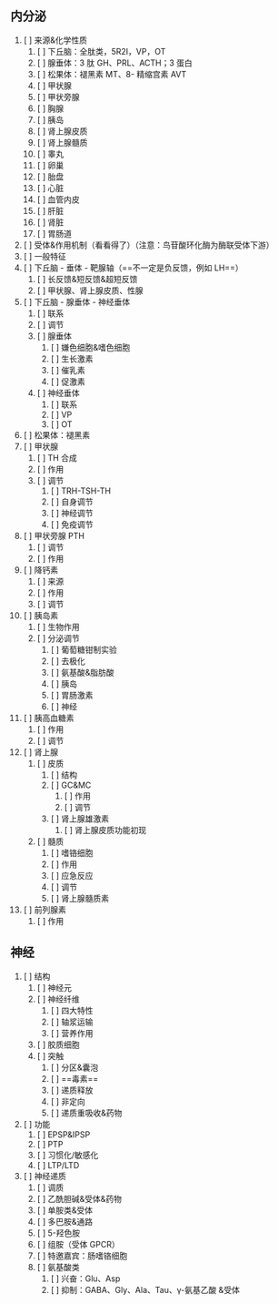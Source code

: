 ## 内分泌
1. [ ] 来源&化学性质
	1. [ ] 下丘脑：全肽类，5R2I，VP，OT
	2. [ ] 腺垂体：3 肽 GH、PRL、ACTH；3 蛋白
	3. [ ] 松果体：褪黑素 MT、8- 精缩宫素 AVT
	4. [ ] 甲状腺
	5. [ ] 甲状旁腺
	6. [ ] 胸腺
	7. [ ] 胰岛
	8. [ ] 肾上腺皮质
	9. [ ] 肾上腺髓质
	10. [ ] 睾丸
	11. [ ] 卵巢
	12. [ ] 胎盘
	13. [ ] 心脏
	14. [ ] 血管内皮
	15. [ ] 肝脏
	16. [ ] 肾脏
	17. [ ] 胃肠道
2. [ ] 受体&作用机制（看看得了）（注意：鸟苷酸环化酶为酶联受体下游）
3. [ ] 一般特征
4. [ ] 下丘脑 - 垂体 - 靶腺轴（==不一定是负反馈，例如 LH==）
	1. [ ] 长反馈&短反馈&超短反馈
	2. [ ] 甲状腺、肾上腺皮质、性腺
5. [ ] 下丘脑 - 腺垂体 - 神经垂体
	1. [ ] 联系
	2. [ ] 调节
	3. [ ] 腺垂体
		1. [ ] 嫌色细胞&嗜色细胞
		2. [ ] 生长激素
		3. [ ] 催乳素
		4. [ ] 促激素
	4. [ ] 神经垂体
		1. [ ] 联系
		2. [ ] VP
		3. [ ] OT
6. [ ] 松果体：褪黑素
7. [ ] 甲状腺
	1. [ ] TH 合成
	2. [ ] 作用
	3. [ ] 调节
		1. [ ] TRH-TSH-TH
		2. [ ] 自身调节
		3. [ ] 神经调节
		4. [ ] 免疫调节
8. [ ] 甲状旁腺 PTH
	1. [ ] 调节
	2. [ ] 作用
9. [ ] 降钙素
	1. [ ] 来源
	2. [ ] 作用
	3. [ ] 调节
10. [ ] 胰岛素
	1. [ ] 生物作用
	2. [ ] 分泌调节
		1. [ ] 葡萄糖钳制实验
		2. [ ] 去极化
		3. [ ] 氨基酸&脂肪酸
		4. [ ] 胰岛
		5. [ ] 胃肠激素
		6. [ ] 神经
11. [ ] 胰高血糖素
	1. [ ] 作用
	2. [ ] 调节
12. [ ] 肾上腺
	1. [ ] 皮质
		1. [ ] 结构
		2. [ ] GC&MC
			1. [ ] 作用
			2. [ ] 调节
		3. [ ] 肾上腺雄激素
			1. [ ] 肾上腺皮质功能初现
	2. [ ] 髓质
		1. [ ] 嗜铬细胞
		2. [ ] 作用
		3. [ ] 应急反应
		4. [ ] 调节
		5. [ ] 肾上腺髓质素
13. [ ] 前列腺素
	1. [ ] 作用
## 神经
1. [ ] 结构
	1. [ ] 神经元
	2. [ ] 神经纤维
		1. [ ] 四大特性
		2. [ ] 轴浆运输
		3. [ ] 营养作用
	3. [ ] 胶质细胞
	4. [ ] 突触
		1. [ ] 分区&囊泡
		2. [ ] ==毒素==
		3. [ ] 递质释放
		4. [ ] 非定向
		5. [ ] 递质重吸收&药物
2. [ ] 功能
	1. [ ] EPSP&IPSP
	2. [ ] PTP
	3. [ ] 习惯化/敏感化
	4. [ ] LTP/LTD
3. [ ] 神经递质
	1. [ ] 调质
	2. [ ] 乙酰胆碱&受体&药物
	3. [ ] 单胺类&受体
	4. [ ] 多巴胺&通路
	5. [ ] 5-羟色胺
	6. [ ] 组胺（受体 GPCR）
	7. [ ] 特邀嘉宾：肠嗜铬细胞
	8. [ ] 氨基酸类
		1. [ ] 兴奋：Glu、Asp
		2. [ ] 抑制：GABA、Gly、Ala、Tau、γ-氨基乙酸 &受体